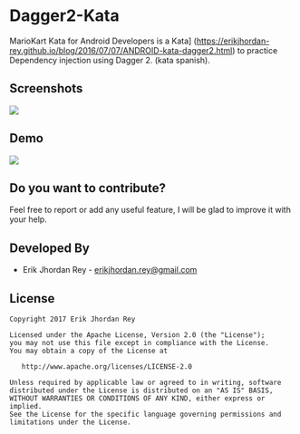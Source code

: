 # Dagger2-Kata

MarioKart Kata for Android Developers is a Kata] (https://erikjhordan-rey.github.io/blog/2016/07/07/ANDROID-kata-dagger2.html) to practice Dependency injection using Dagger 2. (kata spanish).


## Screenshots

![](./art/mariokart.png)

## Demo

![](./art/mario_kart.gif)

Do you want to contribute?
--------------------------

Feel free to report or add any useful feature, I will be glad to improve it with your help.


Developed By
------------

* Erik Jhordan Rey - <erikjhordan.rey@gmail.com>

License
-------

    Copyright 2017 Erik Jhordan Rey

    Licensed under the Apache License, Version 2.0 (the "License");
    you may not use this file except in compliance with the License.
    You may obtain a copy of the License at

       http://www.apache.org/licenses/LICENSE-2.0

    Unless required by applicable law or agreed to in writing, software
    distributed under the License is distributed on an "AS IS" BASIS,
    WITHOUT WARRANTIES OR CONDITIONS OF ANY KIND, either express or implied.
    See the License for the specific language governing permissions and
    limitations under the License.


[1]: https://github.com/JakeWharton/butterknife
[2]: https://github.com/ReactiveX/RxAndroid
[3]: https://github.com/google/dagger
